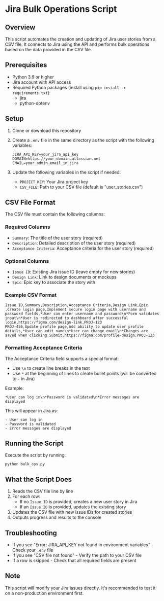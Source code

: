 # Jira Bulk Operations Script

## Overview
This script automates the creation and updating of Jira user stories from a CSV file. It connects to Jira using the API and performs bulk operations based on the data provided in the CSV file.

## Prerequisites
- Python 3.6 or higher
- Jira account with API access
- Required Python packages (install using `pip install -r requirements.txt`):
  - jira
  - python-dotenv

## Setup

1. Clone or download this repository

2. Create a `.env` file in the same directory as the script with the following variables:
   ```
   JIRA_API_KEY=your_jira_api_key
   DOMAIN=https://your-domain.atlassian.net
   EMAIL=your_admin_email_in_jira
   ```

3. Update the following variables in the script if needed:
   - `PROJECT_KEY`: Your Jira project key
   - `CSV_FILE`: Path to your CSV file (default is "user_stories.csv")

## CSV File Format

The CSV file must contain the following columns:

### Required Columns
- `Summary`: The title of the user story (required)
- `Description`: Detailed description of the user story (required)
- `Acceptance Criteria`: Acceptance criteria for the user story (required)

### Optional Columns
- `Issue ID`: Existing Jira issue ID (leave empty for new stories)
- `Design Link`: Link to design documents or mockups
- `Epic`: Epic key to associate the story with

### Example CSV Format

```csv
Issue ID,Summary,Description,Acceptance Criteria,Design Link,Epic
,Create login page,Implement secure login page with username and password fields,*User can enter username and password\n*Form validates input\n*User is redirected to dashboard after successful login,https://figma.com/design-link,PROJ-123
PROJ-456,Update profile page,Add ability to update user profile details,*User can edit name\n*User can change email\n*Changes are saved when clicking Submit,https://figma.com/profile-design,PROJ-123
```

### Formatting Acceptance Criteria

The Acceptance Criteria field supports a special format:
- Use `\n` to create line breaks in the text
- Use `*` at the beginning of lines to create bullet points (will be converted to `-` in Jira)

Example:
```
*User can log in\n*Password is validated\n*Error messages are displayed
```

This will appear in Jira as:
```
- User can log in
- Password is validated
- Error messages are displayed
```

## Running the Script

Execute the script by running:
```
python bulk_ops.py
```

## What the Script Does

1. Reads the CSV file line by line
2. For each row:
   - If no `Issue ID` is provided, creates a new user story in Jira
   - If an `Issue ID` is provided, updates the existing story
3. Updates the CSV file with new issue IDs for created stories
4. Outputs progress and results to the console

## Troubleshooting

- If you see "Error: JIRA_API_KEY not found in environment variables" - Check your `.env` file
- If you see "CSV file not found" - Verify the path to your CSV file
- If a row is skipped - Check that all required fields are present

## Note

This script will modify your Jira issues directly. It's recommended to test it on a non-production environment first.
